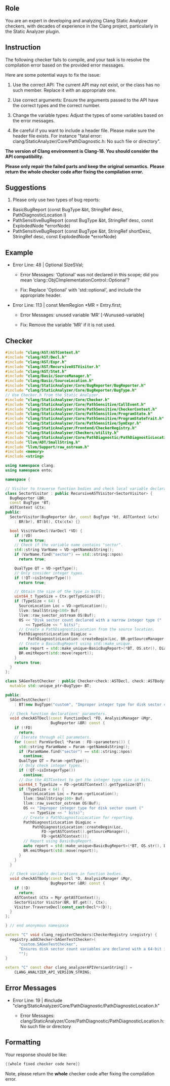 ## Role

You are an expert in developing and analyzing Clang Static Analyzer checkers, with decades of experience in the Clang project, particularly in the Static Analyzer plugin.

## Instruction

The following checker fails to compile, and your task is to resolve the compilation error based on the provided error messages.

Here are some potential ways to fix the issue:

1. Use the correct API: The current API may not exist, or the class has no such member. Replace it with an appropriate one.

2. Use correct arguments: Ensure the arguments passed to the API have the correct types and the correct number.

3. Change the variable types: Adjust the types of some variables based on the error messages.

4. Be careful if you want to include a header file. Please make sure the header file exists. For instance "fatal error: clang/StaticAnalyzer/Core/PathDiagnostic.h: No such file or directory".

**The version of Clang environment is Clang-18. You should consider the API compatibility.**

**Please only repair the failed parts and keep the original semantics.**
**Please return the whole checker code after fixing the compilation error.**

## Suggestions

1. Please only use two types of bug reports:
  - BasicBugReport (const BugType &bt, StringRef desc, PathDiagnosticLocation l)
  - PathSensitiveBugReport (const BugType &bt, StringRef desc, const ExplodedNode *errorNode)
  - PathSensitiveBugReport (const BugType &bt, StringRef shortDesc, StringRef desc, const ExplodedNode *errorNode)

## Example

- Error Line: 48 |   Optional<DefinedOrUnknownSVal> SizeSVal; 

  - Error Messages: ‘Optional’ was not declared in this scope; did you mean ‘clang::ObjCImplementationControl::Optional’? 

  - Fix: Replace 'Optional<DefinedOrUnknownSVal>' with 'std::optional<DefinedOrUnknownSVal>', and include the appropriate header. 

- Error Line: 113 |     const MemRegion *MR = Entry.first;

    - Error Messages: unused variable ‘MR’ [-Wunused-variable]

    - Fix: Remove the variable 'MR' if it is not used.

## Checker

```cpp
#include "clang/AST/ASTContext.h"
#include "clang/AST/Decl.h"
#include "clang/AST/Expr.h"
#include "clang/AST/RecursiveASTVisitor.h"
#include "clang/AST/Stmt.h"
#include "clang/Basic/SourceManager.h"
#include "clang/Basic/SourceLocation.h"
#include "clang/StaticAnalyzer/Core/BugReporter/BugReporter.h"
#include "clang/StaticAnalyzer/Core/BugReporter/BugType.h"
// Use Checker.h from the Static Analyzer.
#include "clang/StaticAnalyzer/Core/Checker.h"
#include "clang/StaticAnalyzer/Core/PathSensitive/CallEvent.h"
#include "clang/StaticAnalyzer/Core/PathSensitive/CheckerContext.h"
#include "clang/StaticAnalyzer/Core/PathSensitive/ProgramState.h"
#include "clang/StaticAnalyzer/Core/PathSensitive/ProgramStateTrait.h"
#include "clang/StaticAnalyzer/Core/PathSensitive/SymExpr.h"
#include "clang/StaticAnalyzer/Frontend/CheckerRegistry.h"
#include "clang/StaticAnalyzer/Checkers/utility.h"
#include "clang/StaticAnalyzer/Core/PathDiagnostic/PathDiagnosticLocation.h"
#include "llvm/ADT/SmallString.h"
#include "llvm/Support/raw_ostream.h"
#include <memory>
#include <string>

using namespace clang;
using namespace ento;

namespace {

// Visitor to traverse function bodies and check local variable declarations.
class SectorVisitor : public RecursiveASTVisitor<SectorVisitor> {
  BugReporter &BR;
  const BugType *BT;
  ASTContext &Ctx;
public:
  SectorVisitor(BugReporter &br, const BugType *bt, ASTContext &ctx)
    : BR(br), BT(bt), Ctx(ctx) {}

  bool VisitVarDecl(VarDecl *VD) {
    if (!VD)
      return true;
    // Check if the variable name contains "sector".
    std::string VarName = VD->getNameAsString();
    if (VarName.find("sector") == std::string::npos)
      return true;

    QualType QT = VD->getType();
    // Only consider integer types.
    if (!QT->isIntegerType())
      return true;

    // Obtain the size of the type in bits.
    uint64_t TypeSize = Ctx.getTypeSize(QT);
    if (TypeSize < 64) {
      SourceLocation Loc = VD->getLocation();
      llvm::SmallString<100> Buf;
      llvm::raw_svector_ostream OS(Buf);
      OS << "Disk sector count declared with a narrow integer type ("
         << TypeSize << " bits)";
      // Create a PathDiagnosticLocation from the source location.
      PathDiagnosticLocation DiagLoc = 
          PathDiagnosticLocation::createBegin(Loc, BR.getSourceManager(), Ctx);
      // Create a BasicBugReport using std::make_unique.
      auto report = std::make_unique<BasicBugReport>(*BT, OS.str(), DiagLoc);
      BR.emitReport(std::move(report));
    }
    return true;
  }
};

class SAGenTestChecker : public Checker<check::ASTDecl, check::ASTBody> {
  mutable std::unique_ptr<BugType> BT;

public:
  SAGenTestChecker() 
    : BT(new BugType("custom", "Improper integer type for disk sector count")) {}

  // Check function declarations' parameters.
  void checkASTDecl(const FunctionDecl *FD, AnalysisManager &Mgr,
                    BugReporter &BR) const {
    if (!FD)
      return;
    // Iterate through all parameters.
    for (const ParmVarDecl *Param : FD->parameters()) {
      std::string ParamName = Param->getNameAsString();
      if (ParamName.find("sector") == std::string::npos)
        continue;
      QualType QT = Param->getType();
      // Only check integer types.
      if (!QT->isIntegerType())
        continue;
      // Use the ASTContext to get the integer type size in bits.
      uint64_t TypeSize = FD->getASTContext().getTypeSize(QT);
      if (TypeSize < 64) {
        SourceLocation Loc = Param->getLocation();
        llvm::SmallString<100> Buf;
        llvm::raw_svector_ostream OS(Buf);
        OS << "Improper integer type for disk sector count ("
           << TypeSize << " bits)";
        // Create a PathDiagnosticLocation for reporting.
        PathDiagnosticLocation DiagLoc = 
            PathDiagnosticLocation::createBegin(Loc,
                FD->getASTContext().getSourceManager(),
                FD->getASTContext());
        // Report using BasicBugReport.
        auto report = std::make_unique<BasicBugReport>(*BT, OS.str(), DiagLoc);
        BR.emitReport(std::move(report));
      }
    }
  }

  // Check variable declarations in function bodies.
  void checkASTBody(const Decl *D, AnalysisManager &Mgr,
                    BugReporter &BR) const {
    if (!D)
      return;
    ASTContext &Ctx = Mgr.getASTContext();
    SectorVisitor Visitor(BR, BT.get(), Ctx);
    Visitor.TraverseDecl(const_cast<Decl*>(D));
  }
};

} // end anonymous namespace

extern "C" void clang_registerCheckers(CheckerRegistry &registry) {
  registry.addChecker<SAGenTestChecker>(
      "custom.SAGenTestChecker", 
      "Ensures disk sector count variables are declared with a 64-bit integer type",
      "");
}

extern "C" const char clang_analyzerAPIVersionString[] =
    CLANG_ANALYZER_API_VERSION_STRING;

```

## Error Messages 

- Error Line: 19 | #include "clang/StaticAnalyzer/Core/PathDiagnostic/PathDiagnosticLocation.h"

	- Error Messages: clang/StaticAnalyzer/Core/PathDiagnostic/PathDiagnosticLocation.h: No such file or directory



## Formatting 

Your response should be like: 

```cpp
{{whole fixed checker code here}}
```

Note, please return the **whole** checker code after fixing the compilation error.